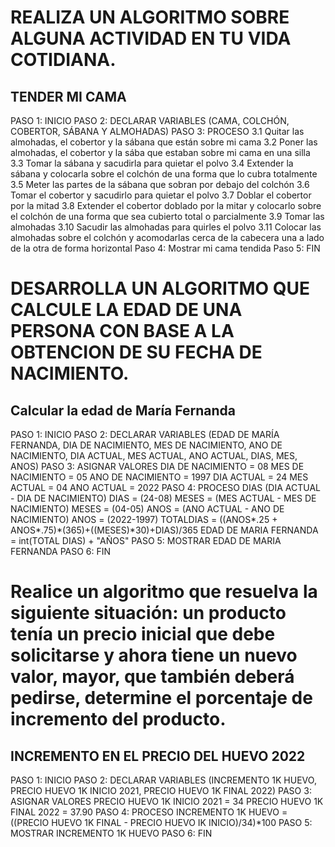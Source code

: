 # REALIZA UN ALGORITMO SOBRE ALGUNA ACTIVIDAD EN TU VIDA COTIDIANA.
##  TENDER MI CAMA
PASO 1: INICIO
PASO 2: DECLARAR VARIABLES (CAMA, COLCHÓN, COBERTOR, SÁBANA Y ALMOHADAS)
PASO 3: PROCESO
          3.1 Quitar las almohadas, el cobertor y la sábana que están sobre mi cama
          3.2 Poner las almohadas, el cobertor y la sába que estaban sobre mi cama en una silla
          3.3 Tomar la sábana y sacudirla para quietar el polvo
          3.4 Extender la sábana y colocarla sobre el colchón de una forma que lo cubra totalmente 
          3.5 Meter las partes de la sábana que sobran por debajo del colchón
          3.6 Tomar el cobertor y sacudirlo para quietar el polvo
          3.7 Doblar el cobertor por la mitad
          3.8 Extender el cobertor doblado por la mitar y colocarlo sobre el colchón de una forma que sea cubierto total o parcialmente
          3.9 Tomar las almohadas
          3.10 Sacudir las almohadas para quirles el polvo
          3.11 Colocar las almohadas sobre el colchón y acomodarlas cerca de la cabecera una a lado de la otra de forma horizontal
Paso 4: Mostrar mi cama tendida
Paso 5: FIN






# DESARROLLA UN ALGORITMO QUE CALCULE LA EDAD DE UNA PERSONA CON BASE A LA OBTENCION DE SU FECHA DE NACIMIENTO.
## Calcular la edad de María Fernanda

PASO 1: INICIO
PASO 2: DECLARAR VARIABLES (EDAD DE MARÍA FERNANDA, DIA DE NACIMIENTO, MES DE NACIMIENTO, ANO DE NACIMIENTO, DIA ACTUAL, MES ACTUAL, ANO ACTUAL, DIAS, MES, ANOS) 
PASO 3: ASIGNAR VALORES 
        DIA DE NACIMIENTO = 08
        MES DE NACIMIENTO = 05
        ANO DE NACIMIENTO = 1997
        DIA ACTUAL = 24
        MES ACTUAL = 04
        ANO ACTUAL = 2022
PASO 4: PROCESO 
        DIAS (DIA ACTUAL - DIA DE NACIMIENTO)
        DIAS = (24-08)
        MESES = (MES ACTUAL - MES DE NACIMIENTO)
        MESES = (04-05)
        ANOS = (ANO ACTUAL - ANO DE NACIMIENTO)
        ANOS = (2022-1997)
        TOTALDIAS = ((ANOS*.25 + ANOS*.75)*(365)+((MESES)*30)+DIAS)/365
        EDAD DE MARIA FERNANDA = int(TOTAL DIAS) + "AÑOS"
PASO 5: MOSTRAR EDAD DE MARIA FERNANDA
PASO 6: FIN


# Realice un algoritmo que resuelva la siguiente situación: un producto tenía un precio inicial que debe solicitarse y ahora tiene un nuevo valor, mayor, que también deberá pedirse, determine el porcentaje de incremento del producto. 
##  INCREMENTO EN EL PRECIO DEL HUEVO 2022
PASO 1: INICIO
PASO 2: DECLARAR VARIABLES (INCREMENTO 1K HUEVO, PRECIO HUEVO 1K INICIO 2021, PRECIO HUEVO 1K FINAL 2022)
PASO 3: ASIGNAR VALORES
          PRECIO HUEVO 1K INICIO 2021 = 34
          PRECIO HUEVO 1K FINAL 2022 = 37.90
PASO 4: PROCESO INCREMENTO 1K HUEVO = ((PRECIO HUEVO 1K FINAL - PRECIO HUEVO IK INICIO)/34)*100
PASO 5: MOSTRAR INCREMENTO 1K HUEVO
PASO 6: FIN
